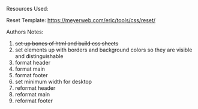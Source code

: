 Resources Used:

Reset Template: https://meyerweb.com/eric/tools/css/reset/


Authors Notes:

1. ~~set up bones of html and build css sheets~~
1. set elements up with borders and background colors so they are visible and distinguishable
1. format header
1. format main
1. format footer
1. set minimum width for desktop
1. reformat header
1. reformat main
1. reformat footer